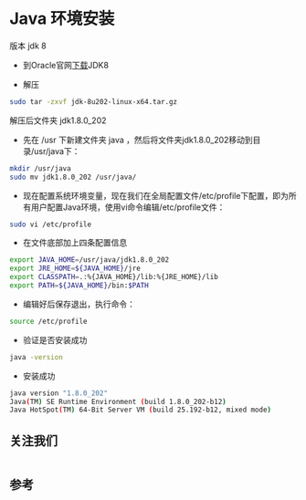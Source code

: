 
# Java 环境安装

版本 jdk 8

* 到Oracle官网[下载](https://www.oracle.com/technetwork/java/javase/downloads/jdk8-downloads-2133151.html)JDK8

* 解压

``` bash
sudo tar -zxvf jdk-8u202-linux-x64.tar.gz
```

解压后文件夹 jdk1.8.0_202

* 先在 /usr 下新建文件夹 java ，然后将文件夹jdk1.8.0_202移动到目录/usr/java下：

``` bash
mkdir /usr/java
sudo mv jdk1.8.0_202 /usr/java/
```

* 现在配置系统环境变量，现在我们在全局配置文件/etc/profile下配置，即为所有用户配置Java环境，使用vi命令编辑/etc/profile文件：

``` bash
sudo vi /etc/profile
```

* 在文件底部加上四条配置信息

``` bash
export JAVA_HOME=/usr/java/jdk1.8.0_202
export JRE_HOME=${JAVA_HOME}/jre
export CLASSPATH=.:%{JAVA_HOME}/lib:%{JRE_HOME}/lib
export PATH=${JAVA_HOME}/bin:$PATH
```

* 编辑好后保存退出，执行命令：

``` bash
source /etc/profile
```

* 验证是否安装成功

``` bash
java -version
```

* 安装成功

``` bash
java version "1.8.0_202"
Java(TM) SE Runtime Environment (build 1.8.0_202-b12)
Java HotSpot(TM) 64-Bit Server VM (build 25.192-b12, mixed mode)
```

## 关注我们

<img :src="$withBase('/image/qrcode_xiaperio_430.jpg')" style="width:250px;"/>

## 参考
